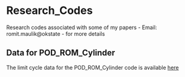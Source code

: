 # Research_Codes
Research codes associated with some of my papers - Email: romit.maulik@okstate - for more details

## Data for POD_ROM_Cylinder
The limit cycle data for the POD_ROM_Cylinder code is available [here](https://drive.google.com/open?id=1Nmkz0XZ0sBnWg3qWFoClSY7GZuew6Ac4)
